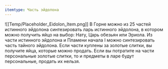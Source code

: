 ```yaml
---
itemtype: Часть эйдолона
---
```

![[Temp/Placeholder_Eidolon_Item.png]]
В Горне можно из 25 частей истинного эйдолона синтезировать ларь истинного эйдолона, в котором можно получить яйцо на выбор: Нату, Царь обезьян или Эриола. Из части истинного эйдолона и Пламени начала I можно синтезировать часть тайного эйдолона. Если части куплены за золотые слитки, вы получите яйца, которые можно продать. Если вы потратите на части персональные золотые слитки, то и предметы в ларе будут персональные, продать их нельзя.
